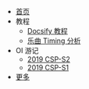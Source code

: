 <!-- _sidebar.md -->

- [首页](/)
- 教程
  - [Docsify 教程](/1/docsify-intro)
  - [乐曲 Timing 分析](https://fujao-time.qmqaq.top/posts/timing-analysis.html)
- OI 游记
  - [2019 CSP-S2](/1/2019csp2)
  - [2019 CSP-S1](/1/2019csps1)
- [更多](/0/)